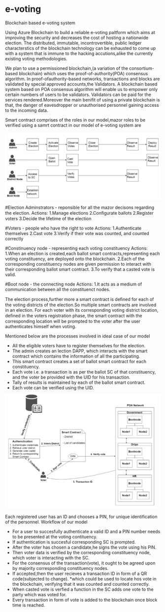 # e-voting
Blockchain based e-voting system

Using Azure Blockchain to build a reliable e-voting paltform which aims at improving the security and decreases the cost of hosting a nationwide election.
The distributed, immutable, incontrovertible, public ledger characterstics of the blockchain technology can be exhausted to come up with a system that is immune to the hacking accutions,alike the currently existing voting methodologies.

We plan to use a permissioned blockchain,(a variation of the consortium-based blockchain) which uses the proof-of-authority(POA) consensus algorithm. In proof-ofauthority-based networks, transactions and blocks are validated by special approved accounts,the Validators.
A blockchain based system based on POA consensus algorithm will enable us to empower only certain numbers of users to be validators.
Validators can be paid for the services rendered.Moreover the main benifit of using a private blockchain is that, the danger of eavesdropper or unauthorised personnel gaining access to the incoming data.

Smart contract comprises of the roles in our model,mazor roles to be verified using a samrt contract in our model of e-voting system are


![](roles.PNG)


#Election Adminstrators - reponsible for all the mazor decisons regarding the election.
Actions:
1.Manage elections
2.Conﬁgurate ballots
2.Register voters
3.Decide the lifetime of the election      

#Voters - people who have the right to vote
Actions:
1.Authenticate themselves
2.Cast vote
3.Verify if their vote was counted, and counted correctly

#Constinuency node - representing each voting constituency
Actions:
1.When an election is created,each ballot smart contracts,representing each voting constituency, are deployed onto the blockchain.
2.Each of the corresponding constituency nodes are given permission to interact with their corresponding ballot smart contract.
3.To verify that a casted vote is valid.

#Boot node - the connecting node
Actions:
1.It acts as a medium of communication between all the constituenct nodes.


The election process,further more a smart contract is deﬁned for each of the voting districts of the election.So multiple smart contracts are involved in an election. For each voter with its corresponding voting district location, deﬁned in the voters registration phase, the smart contract with the corresponding location will be prompted to the voter after the user authenticates himself when voting. 

Mentioned below are the processes involved in ideal case of our model
* All the eligible voters have to register themselves for the election.
* The admin creates an lection DAPP, which interacts with the smart contract which contains the information of all the participating.
* This smart contract creates a set of ballot smart contract for each constituency.
* Each vote i.e. a transaction is as per the ballot SC of that constituency, and the voter be provided with the UID for his transaction.
* Tally of results is maintained by each of the ballot smart contract.
* Each vote can be verified using the UID.

![](workFlow.PNG)


Each registered user has an ID and chooses a PIN, for unique identification of the personnel.
Workflow of our model
* For a user to succesfully authenticate a valid ID and a PIN number needs to be presented at the voting contituency.
* If authentication is succesful corresponding SC is prompted.
* After the voter has chosen a candidate,he signs the vote using his PIN.
* Then voter data is verified by the corresponding constituency node, which voter is interacting with the SC.
* For the consensus of the transaction(vote), it ought to be agreed upon by majority corresponding constituency nodes.
* If accepted,then the user recieves a  transaction ID in form of a QR code(subjected to change). *which could be used to locate hos vote in the blockchain, verifying that it was counted and counted correctly.
* When casted vote is verfied a function in the SC adds one vote to the party which was voted for.
* Every transaction in form of vote is added to the blockchain once block time is reached.

